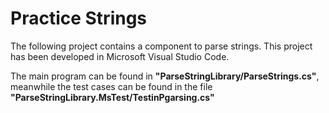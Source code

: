 <h1>Practice Strings</h1>

The following project contains a component to parse strings. This project has been developed in Microsoft Visual Studio Code.

The main program can be found in <strong>"ParseStringLibrary/ParseStrings.cs"</strong>, meanwhile the test cases can be found in the file <strong>"ParseStringLibrary.MsTest/TestinPgarsing.cs"</strong>